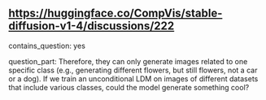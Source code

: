## https://huggingface.co/CompVis/stable-diffusion-v1-4/discussions/222

contains_question: yes

question_part: Therefore, they can only generate images related to one specific class (e.g., generating different flowers, but still flowers, not a car or a dog).
If we train an unconditional LDM on images of different datasets that include various classes, could the model generate something cool?